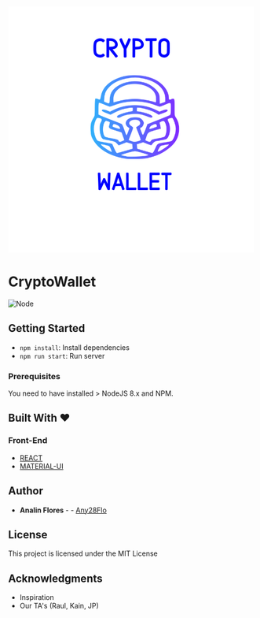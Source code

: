 ![cryptoWallet](./public/images/crypto_wallet.png)
# CryptoWallet

![Node](https://img.shields.io/badge/node-%3E%3D%208.x-brightgreen.svg)
## Getting Started

- `npm install`: Install dependencies
- `npm run start`: Run server
### Prerequisites

You need to have installed > NodeJS 8.x and NPM.

## Built With ❤
### Front-End
 
* [REACT](https://reactjs.org/)
* [MATERIAL-UI](https://material-ui.com/)
 
## Author

* **Analin Flores** - - [Any28Flo](https://github.com/Any28Flo)


## License

This project is licensed under the MIT License 

## Acknowledgments

* Inspiration
* Our TA's (Raul, Kain, JP)